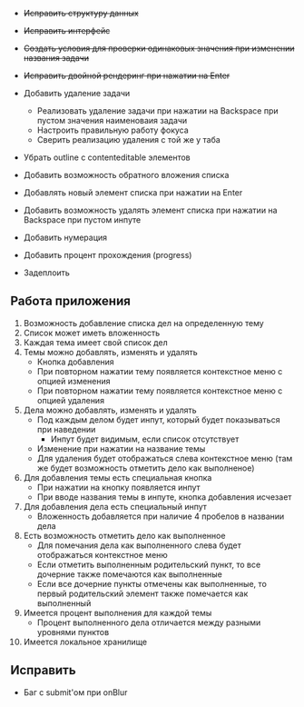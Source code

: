 -   ~~Исправить структуру данных~~
-   ~~Исправить интерфейс~~
-   ~~Создать условия для проверки одинаковых значения при изменении названия задачи~~
-   ~~Исправить двойной рендеринг при нажатии на Enter~~
-   Добавить удаление задачи

    -   Реализовать удаление задачи при нажатии на Backspace при пустом значения наименоваия задачи
    -   Настроить правильную работу фокуса
    -   Сверить реализацию удаления с той же у таба

-   Убрать outline c contenteditable элементов
-   Добавить возможность обратного вложения списка
-   Добавлять новый элемент списка при нажатии на Enter
-   Добавить возможность удалять элемент списка при нажатии на Backspace при пустом инпуте
-   Добавить нумерация
-   Добавить процент прохождения (progress)
-   Задеплоить

## Работа приложения

1. Возможность добавление списка дел на определенную тему
2. Список может иметь вложенность
3. Каждая тема имеет свой список дел
4. Темы можно добавлять, изменять и удалять
    - Кнопка добавления
    - При повторном нажатии тему появляется контекстное меню с опцией изменения
    - При повторном нажатии тему появляется контекстное меню с опцией удаления
5. Дела можно добавлять, изменять и удалять
    - Под каждым делом будет инпут, который будет показываться при наведении
        - Инпут будет видимым, если список отсутствует
    - Изменение при нажатии на название темы
    - Для удаления будет отображаться слева контекстное меню (там же будет возможность отметить дело как выполненое)
6. Для добавления темы есть специальная кнопка
    - При нажатии на кнопку появляется инпут
    - При вводе названия темы в инпуте, кнопка добавления исчезает
7. Для добавления дела есть специальный инпут
    - Вложенность добавляется при наличие 4 пробелов в названии дела
8. Есть возможность отметить дело как выполненное
    - Для помечания дела как выполненного слева будет отображаться контекстное меню
    - Если отметить выполненным родительский пункт, то все дочерние также помечаются как выполненные
    - Если все дочерние пункты отмечены как выполненные, то первый родительский элемент также помечается как выполненный
9. Имеется процент выполнения для каждой темы
    - Процент выполненного дела отличается между разными уровнями пунктов
10. Имеется локальное хранилище

## Исправить

-   Баг с submit'ом при onBlur

